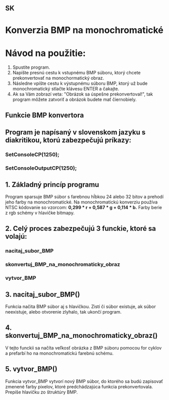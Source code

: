 ## SK
# Konverzia BMP na monochromatické 

# Návod na použitie:

1. Spustite program.
2. Napíšte presnú cestu k vstupnému BMP súboru, ktorý chcete prekonvertovať na monochormatický obraz.
3. Následne vpíšte cestu k výstupnému súboru BMP, ktorý už bude monochromatický stlačte klávesu ENTER a čakajte.
4. Ak sa Vám zobrazí veta: "Obrázok sa úspešne prekonvertoval!", tak program môžete zatvoriť a obrázok budete mať čiernobiely.

## Funkcie BMP konvertora
## Program je napísaný v slovenskom jazyku s diakritikou, ktorú zabezpečujú príkazy:
### SetConsoleCP(1250);
### SetConsoleOutputCP(1250);

## 1. Základný princíp programu
Program sparsuje BMP súbor s farebnou hĺbkou 24 alebo 32 bitov a prehodí jeho farby na monochromatické. Na monochromatickú konverziu používa NTSC kódovanie so vzorcom: **0,299 * r + 0,587 * g + 0,114 * b.** Farby berie z rgb schémy v hlavičke bitmapy. 

## 2. Celý proces zabezpečujú 3 funckie, ktoré sa volajú: 
### nacitaj_subor_BMP
### skonvertuj_BMP_na_monochromaticky_obraz
### vytvor_BMP

## 3. nacitaj_subor_BMP()
  Funkcia načita BMP súbor aj s hlavičkou. Zistí či súbor existuje, ak súbor neexistuje, alebo otvorenie zlyhalo, tak ukončí program.

## 4. skonvertuj_BMP_na_monochromaticky_obraz()
  V tejto funckii sa načíta veľkosť obrázka z BMP súboru pomocou for cyklov a prefarbí ho na monochromatickú farebnú schému. 

## 5. vytvor_BMP()
  Funkcia vytvor_BMP vytvorí nový BMP súbor, do ktorého sa budú zapisovať zmenené farby pixelov, ktoré predchádzajúca funkcia prekonvertovala. Prepíše hlavičku zo štruktúry BMP. 

